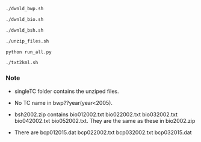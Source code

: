 ```bash
./dwnld_bwp.sh
```

```bash
./dwnld_bio.sh
```

```bash
./dwnld_bsh.sh
```


```bash
./unzip_files.sh
```

```bash
python run_all.py
```

```bash
./txt2kml.sh
```

### Note

- singleTC folder contains the unziped files.

- No TC name in bwp??year(year<2005).

- bsh2002.zip contains bio012002.txt bio022002.txt bio032002.txt bio042002.txt bio052002.txt. They are the same as these in bio2002.zip

- There are bcp012015.dat bcp022002.txt bcp032002.txt bcp032015.dat
